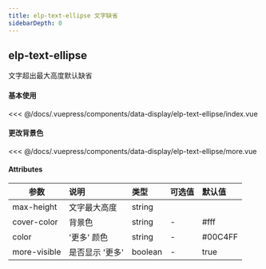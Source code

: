 ```yaml
---
title: elp-text-ellipse 文字缺省
sidebarDepth: 0
---
```


## elp-text-ellipse

文字超出最大高度默认缺省

#### 基本使用
<code-card compName="docs-text-ellipse">
<<< @/docs/.vuepress/components/data-display/elp-text-ellipse/index.vue
</code-card>

#### 更改背景色
<code-card compName="docs-text-ellipse-more">
<<< @/docs/.vuepress/components/data-display/elp-text-ellipse/more.vue
</code-card>

#### Attributes
参数|说明|类型|可选值|默认值
--|:--|:--|:--|:--
max-height|文字最大高度|string
cover-color|背景色|string|-|#fff
color|'更多' 颜色|string|-|#00C4FF
more-visible|是否显示 '更多' | boolean|-| true
